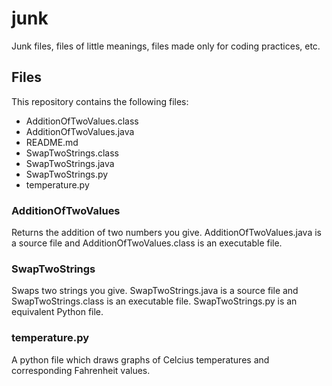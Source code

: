 # junk
Junk files, files of little meanings, files made only for coding practices, etc.

## Files
This repository contains the following files:

- AdditionOfTwoValues.class
- AdditionOfTwoValues.java
- README.md
- SwapTwoStrings.class
- SwapTwoStrings.java
- SwapTwoStrings.py
- temperature.py

### AdditionOfTwoValues
Returns the addition of two numbers you give. AdditionOfTwoValues.java is a source file and AdditionOfTwoValues.class is an executable file.

### SwapTwoStrings
Swaps two strings you give. SwapTwoStrings.java is a source file and SwapTwoStrings.class is an executable file. SwapTwoStrings.py is an equivalent Python file.

### temperature.py
A python file which draws graphs of Celcius temperatures and corresponding Fahrenheit values.
